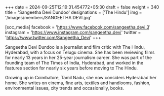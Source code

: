 +++
date = 2024-09-25T12:19:31.454772+05:30
draft = false
weight = 340
title = 'Sangeetha Devi Dundoo'
designations = ['The Hindu']
img = '/images/members/SANGEETHA DEVI.jpg'

[soc_media]
facebook = 'https://www.facebook.com/sangeetha.devi.3'
instagram = 'https://www.instagram.com/sangeetha.devi'
twitter = 'https://www.twitter.com/Sangeetha_Devi'
+++

Sangeetha Devi Dundoo is a journalist and film critic with The Hindu, Hyderabad, with a focus on Telugu cinema. She has been reviewing films for nearly 13 years in her 25-year journalism career. She was part of the founding team of The Times of India, Hyderabad, and worked in the features section for nearly six years before moving to The Hindu.

Growing up in Coimbatore, Tamil Nadu, she now considers Hyderabad her home. She writes on cinema, fine arts, textiles and handlooms, fashion, environmental issues, city trends and occasionally, books.
